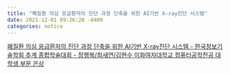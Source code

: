 ```yaml
---
title: "폐질환 의심 응급환자의 진단 과정 단축을 위한 AI기반 X-ray진단 시스템" 
date: 2021-12-01 09:26:28 -0400
categories: notice
---
```


<a href="https://faculty-hieonn.github.io/files/폐질환 의심 응급환자의 진단 과정 단축을 위한 AI기반 X-ray진단 시스템.pdf" target="_blank">폐질환 의심 응급환자의 진단 과정 단축을 위한 AI기반 X-ray진단 시스템 - 한국정보기술학회 추계 종합학술대회 - 정행복/최새연/김현수 이화여자대학교 컴퓨터공학전공 대학생 부문 은상</a>
